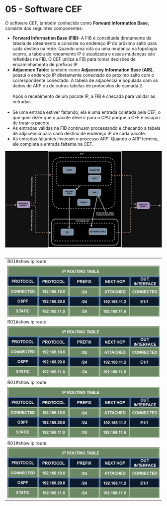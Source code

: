 # 05 - Software CEF

O software CEF, também conhecido como **Forward Information Base**, consiste dos seguintes componentes:

- **Forward Information Base (FIB):** A FIB é constituída diretamente da tabela de roteamento e consiste no endereço IP do próximo salto para cada destino na rede. Quando uma rota ou uma mudança na topologia ocorre, a tabela de roteamento IP é atualizada e essas mudanças são refletidas na FIB. O CEF utiliza a FIB para tomar decisões de encaminhamento de prefixos IP.
- **Adjacence Table:** também como **Adjacency Information Base (AIB)**, possui o endereço IP diretamente conectado do próximo salto com o correspondente conectado. A tabela de adjacência é populada com os dados de ARP ou de outras tabelas de protocolos de camada 2. <br></br>
Após o recebimento de um pacote IP, a FIB é checada para validar as entradas. <br></br>
- Se uma entrada estiver faltando, ela é uma entrada coletada pela CEF, o que quer dizer que o pacote deve ir para o CPU porque a CEF é incapaz de tratar o pacote.
- As entradas válidas na FIB continuam processando e checando a tabela de adjacência para cada destino de endereço IP de cada pacote.
- As entradas faltantes invocam o processo ARP. Quando o ARP termina, ele completa a entrada faltante na CEF.

![SOFTWARE_CEF](Imagens/software_cef.png) <br></br>

<table>
      <tr>
          <tr>                 
             <td>R01#show ip route</td>            
          </tr>
          <td width=50%><img src="Imagens/routing_table.png"></img></td>
          <tr>                 
             <td>R01#show ip route</td>            
          </tr>
          <td width=50%><img src="Imagens/routing_table.png"></img></td>
      </tr>
      <tr>
          <tr>                 
             <td>R01#show ip route</td>            
          </tr>
          <td width=50%><img src="Imagens/routing_table.png"></img></td>
          <tr>                 
             <td>R01#show ip route</td>            
          </tr>
          <td width=50%><img src="Imagens/routing_table.png"></img></td>
      </tr>
</table>